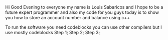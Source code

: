 Hi Good Evening to everyone my name is Louis Sabaricos and I hope to be a future expert programmer and also my code for you guys today is to show you how to store an account number and balance using c++




To run the software you need codeblocks you can use other compilers but I use mostly codeblocks
Step 1;
Step 2;
Step 3;
